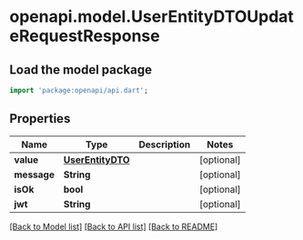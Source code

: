 # openapi.model.UserEntityDTOUpdateRequestResponse

## Load the model package
```dart
import 'package:openapi/api.dart';
```

## Properties
Name | Type | Description | Notes
------------ | ------------- | ------------- | -------------
**value** | [**UserEntityDTO**](UserEntityDTO.md) |  | [optional] 
**message** | **String** |  | [optional] 
**isOk** | **bool** |  | [optional] 
**jwt** | **String** |  | [optional] 

[[Back to Model list]](../README.md#documentation-for-models) [[Back to API list]](../README.md#documentation-for-api-endpoints) [[Back to README]](../README.md)


